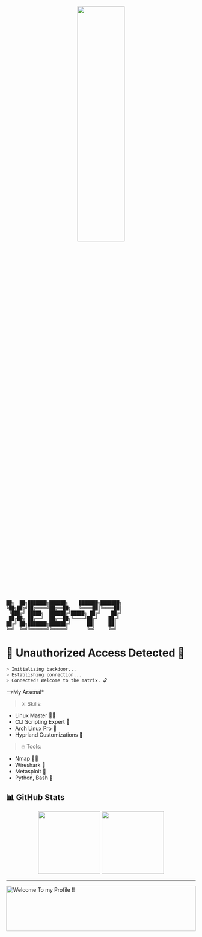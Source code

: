<div align="center" >
  <img height="40%" width="50%" src="https://github.com/user-attachments/assets/9e2494d6-658d-4f48-a452-615d6233dff4"  />
 </div>

```
██╗  ██╗███████╗██████╗    ███████╗███████╗
╚██╗██╔╝██╔════╝██╔══██╗   ╚════██║╚════██║
 ╚███╔╝ █████╗  ██████╔╝█████╗ ██╔╝    ██╔╝
 ██╔██╗ ██╔══╝  ██╔══██╗╚════╝██╔╝    ██╔╝ 
██╔╝ ██╗███████╗██████╔╝      ██║     ██║  
╚═╝  ╚═╝╚══════╝╚═════╝       ╚═╝     ╚═╝  
```


# 👾 **Unauthorized Access Detected** 👾  

```bash                                                      
> Initializing backdoor...                                    
> Establishing connection...  
> Connected! Welcome to the matrix. 🔓                     
```

-->My Arsenal*

> ⚔️ Skills: 
  - Linux Master 🧙‍♂️
  - CLI Scripting Expert 🔧
  - Arch Linux Pro 🚀
  - Hyprland Customizations 🌌

> 🔥 Tools:
  - Nmap 🕵️‍♂️
  - Wireshark 📡
  - Metasploit 🚀
  - Python, Bash 🐍

## 📊 **GitHub Stats**

<p align="center">
  <img src="https://github-readme-stats.vercel.app/api?username=XeB-77&show_icons=true&theme=radical" height="165">
  <img src="https://github-readme-stats.vercel.app/api/top-langs/?username=XeB-77&layout=compact&theme=radical" height="165">
</p>

---


<img height="120" alt="Welcome To my Profile !!" width="100%" src="https://raw.githubusercontent.com/BrunnerLivio/brunnerlivio/master/images/marquee.svg" />

